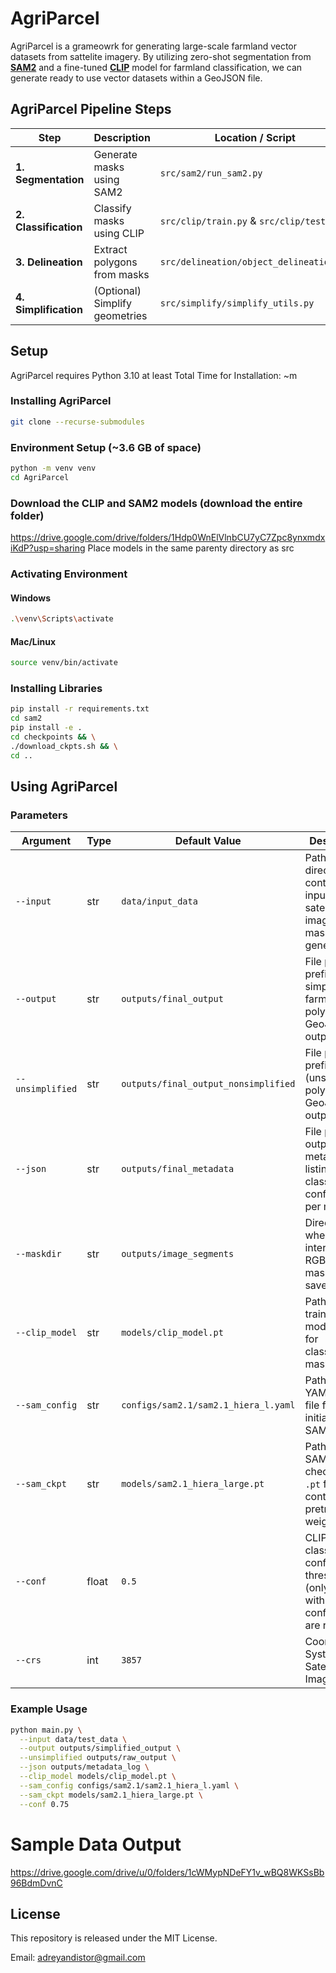 # AgriParcel
AgriParcel is a grameowrk for generating large-scale farmland vector datasets from sattelite imagery. By utilizing zero-shot segmentation from [**SAM2**](https://github.com/facebookresearch/sam2) and a fine-tuned [**CLIP**](https://github.com/openai/CLIP) model for farmland classification, we can generate ready to use vector datasets within a GeoJSON file. 

## AgriParcel Pipeline Steps
| Step                  | Description                    | Location / Script                        |
| --------------------- | ------------------------------ | ---------------------------------------- |
| **1. Segmentation**   | Generate masks using SAM2      | `src/sam2/run_sam2.py`                   |
| **2. Classification** | Classify masks using CLIP      | `src/clip/train.py` & `src/clip/test.py` |
| **3. Delineation**    | Extract polygons from masks    | `src/delineation/object_delineation.py`  |
| **4. Simplification** | (Optional) Simplify geometries | `src/simplify/simplify_utils.py`         |


## Setup
AgriParcel requires Python 3.10 at least
Total Time for Installation: ~m
### Installing AgriParcel
```bash
git clone --recurse-submodules
```
### Environment Setup (~3.6 GB of space)
```bash
python -m venv venv
cd AgriParcel
```

### Download the CLIP and SAM2 models (download the entire folder)
https://drive.google.com/drive/folders/1Hdp0WnElVlnbCU7yC7Zpc8ynxmdxiKdP?usp=sharing
Place models in the same parenty directory as src

### Activating Environment
#### Windows
```bash
.\venv\Scripts\activate
```
#### Mac/Linux
```bash
source venv/bin/activate
```
### Installing Libraries
```bash
pip install -r requirements.txt
cd sam2
pip install -e .
cd checkpoints && \
./download_ckpts.sh && \
cd ..
```
## Using AgriParcel
### Parameters
| Argument        | Type   | Default Value                              | Description                                                                                   |
|-----------------|--------|--------------------------------------------|-----------------------------------------------------------------------------------------------|
| `--input`       | str    | `data/input_data`                           | Path to the directory containing input `.tif` satellite imagery for mask generation.          |
| `--output`      | str    | `outputs/final_output`                     | File path prefix for simplified farmland polygons GeoJSON output.                             |
| `--unsimplified`| str    | `outputs/final_output_nonsimplified`      | File path prefix for raw (unsimplified) polygon GeoJSON output.                              |
| `--json`        | str    | `outputs/final_metadata`                  | File path for output `.json` metadata file listing classification confidence per mask.       |
| `--maskdir`     | str    | `outputs/image_segments`                  | Directory where intermediate RGBA `.tif` masks will be saved.                                |
| `--clip_model`  | str    | `models/clip_model.pt`                    | Path to the trained CLIP model `.pt` file for classifying masks.                             |
| `--sam_config`  | str    | `configs/sam2.1/sam2.1_hiera_l.yaml`      | Path to the YAML config file for initializing the SAM2 model.                                |
| `--sam_ckpt`    | str    | `models/sam2.1_hiera_large.pt`            | Path to the SAM2 checkpoint `.pt` file containing pretrained weights.                        |
| `--conf`        | float  | `0.5`                                      | CLIP classification confidence threshold (only masks with higher confidence are retained).    |
| `--crs`        | int  | `3857`                                      | Coordinate System of Satellite Imagery.    |
### Example Usage
```bash
python main.py \
  --input data/test_data \
  --output outputs/simplified_output \
  --unsimplified outputs/raw_output \
  --json outputs/metadata_log \
  --clip_model models/clip_model.pt \
  --sam_config configs/sam2.1/sam2.1_hiera_l.yaml \
  --sam_ckpt models/sam2.1_hiera_large.pt \
  --conf 0.75
```
# Sample Data Output
https://drive.google.com/drive/u/0/folders/1cWMypNDeFY1v_wBQ8WKSsBb96BdmDvnC

## License
This repository is released under the MIT License.

Email: adreyandistor@gmail.com
